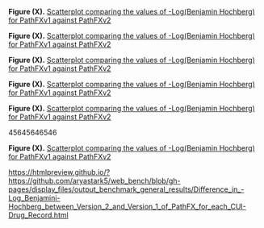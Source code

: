 **Figure (X).** [Scatterplot comparing the values of -Log(Benjamin Hochberg) for PathFXv1 against PathFXv2]([1][2][3])

**Figure (X).** [Scatterplot comparing the values of -Log(Benjamin Hochberg) for PathFXv1 against PathFXv2]([1]|[2]|[3])

**Figure (X).** [Scatterplot comparing the values of -Log(Benjamin Hochberg) for PathFXv1 against PathFXv2]([1]+[2]+[3])

**Figure (X).** [Scatterplot comparing the values of -Log(Benjamin Hochberg) for PathFXv1 against PathFXv2]([1+2+3])

**Figure (X).** [Scatterplot comparing the values of -Log(Benjamin Hochberg) for PathFXv1 against PathFXv2]([1,2,3])


45645646546



**Figure (X).** [Scatterplot comparing the values of -Log(Benjamin Hochberg) for PathFXv1 against PathFXv2](https://htmlpreview.github.io/?https://github.com/aryastark5/web_bench/blob/gh-pages/display_files/output_benchmark_general_results/Difference_in_-Log_Benjamini-Hochberg_between_Version_2_and_Version_1_of_PathFX_for_each_CUI-Drug_Record.html)


[1]: https://htmlpreview.github.io/?

[2]: https://github.com/aryastark5/web_bench/blob/gh-pages/display_files/

[3]: output_benchmark_general_results/Difference_in_-Log_Benjamini-Hochberg_between_Version_2_and_Version_1_of_PathFX_for_each_CUI-Drug_Record.html


https://htmlpreview.github.io/?https://github.com/aryastark5/web_bench/blob/gh-pages/display_files/output_benchmark_general_results/Difference_in_-Log_Benjamini-Hochberg_between_Version_2_and_Version_1_of_PathFX_for_each_CUI-Drug_Record.html
